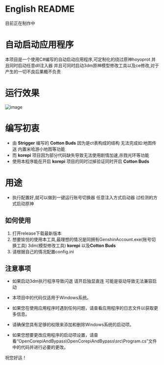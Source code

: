# English README
目前正在制作中

# 自动启动应用程序

本项目是一个使用C#编写的自动启动应用程序,可定制化的绕过原神hoyoprot 并且同时启动任意dll注入器 并且可同时启动3dm原神模型修改工具以及ce修改,对于产生的一切不良后果概不负责

# 运行效果
![image](https://user-images.githubusercontent.com/76832465/236788391-98559835-a629-48e7-923b-ccdccf39f685.png)

# 编写初衷

- 由 **Strigger** 编写的 **Cotton Buds** 因为是ct表构成的结构 无法完成如:地图传送 内置米哈游小地图等功能
- 而 **korepi** 项目因为部分代码缺失导致无法使用剧情加速,杀戮光环等功能
- 使用本程序能在开启 **korepi** 项目的同时过掉验证同时开启 **Cotton Buds**

# 用途
- 执行配置好,就可以做到一键运行账号切换器 任意注入方式启动器 过检测的方式启动原神


## 如何使用

1. 打开release下载最新版本
2. 想要愉悦的使用本工具,最理想的情况是同拥有GenshinAccount.exe(账号切换工具) 3dm(模型修改工具)  **korepi** 以及**Cotton Buds**
3. 请根据自己的情况配置config.ini

## 注意事项

- 如果启动3dm执行程序导致闪退 请开启独显直连 可能是驱动导致无法兼容启动

- 本项目中的代码仅适用于Windows系统。
- 如果您在使用应用程序时遇到任何问题，请查看应用程序的日志文件以获取更多信息。
- 请确保您具有足够的权限来添加和删除Windows系统的启动项。
- 如果您想要更改应用程序的启动项设置，请查看“OpenCorepiAndBypass\OpenCorepiAndBypass\src\Program.cs”文件中的代码并进行必要的更改。

祝您好运！
